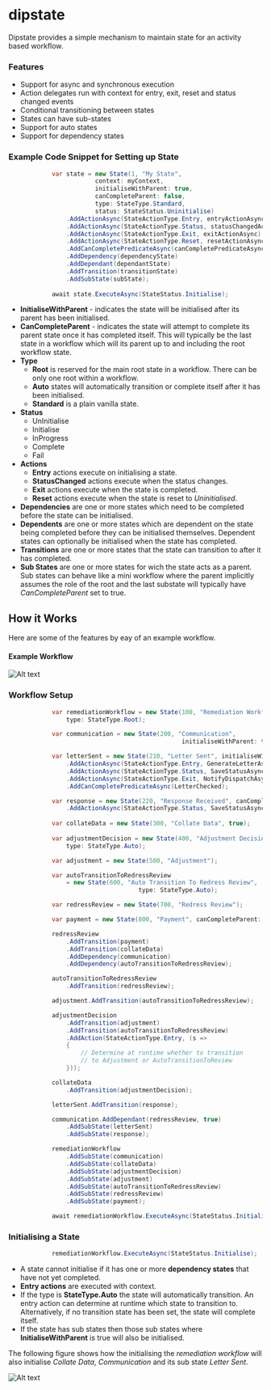 # dipstate
Dipstate provides a simple mechanism to maintain state for an activity based workflow.

### Features
  * Support for async and synchronous execution
  * Action delegates run with context for entry, exit, reset and status changed events
  * Conditional transitioning between states
  * States can have sub-states
  * Support for auto states
  * Support for dependency states
  
### Example Code Snippet for Setting up State

```C#
            var state = new State(1, "My State", 
                        context: myContext,
                        initialiseWithParent: true, 
                        canCompleteParent: false,
                        type: StateType.Standard, 
                        status: StateStatus.Uninitialise)
                .AddActionAsync(StateActionType.Entry, entryActionAsync)
                .AddActionAsync(StateActionType.Status, statusChangedActionAsync)
                .AddActionAsync(StateActionType.Exit, exitActionAsync)
                .AddActionAsync(StateActionType.Reset, resetActionAsync)
                .AddCanCompletePredicateAsync(canCompletePredicateAsync)
                .AddDependency(dependencyState)
                .AddDependant(dependantState)                
                .AddTransition(transitionState)
                .AddSubState(subState);
                
            await state.ExecuteAsync(StateStatus.Initialise);
```

  * **InitialiseWithParent** - indicates the state will be initialised after its parent has been initialised.
  * **CanCompleteParent** - indicates the state will attempt to complete its parent state once it has completed itself. This will typically be the last state in a workflow which will its parent up to and including the root workflow state.
  * **Type**
    * **Root** is reserved for the main root state in a workflow. There can be only one root within a workflow.
    * **Auto** states will automatically transition or complete itself after it has been initialised.
    * **Standard** is a plain vanilla state.
  * **Status**
    * UnInitialise
    * Initialise
    * InProgress
    * Complete
    * Fail
  * **Actions**
    * **Entry** actions execute on initialising a state.
    * **StatusChanged** actions execute when the status changes.
    * **Exit** actions execute when the state is completed.
    * **Reset** actions execute when the state is reset to *Uninitialised*.
  * **Dependencies** are one or more states which need to be completed before the state can be initialised.
  * **Dependents** are one or more states which are dependent on the state being completed before they can be initialised themselves. Dependent states can optionally be initialised when the state has completed.
  * **Transitions** are one or more states that the state can transition to after it has completed.
  * **Sub States** are one or more states for wich the state acts as a parent. Sub states can behave like a mini workflow where the parent implicitly assumes the role of the root and the last substate will typically have *CanCompleteParent* set to true.

## How it Works

Here are some of the features by eay of an example workflow.

#### Example Workflow
![Alt text](/README-images/Dipstate-example-workflow.png?raw=true "Example workflow")

### Workflow Setup

```C#
            var remediationWorkflow = new State(100, "Remediation Workflow", 
                type: StateType.Root);

            var communication = new State(200, "Communication", 
                                                initialiseWithParent: true);

            var letterSent = new State(210, "Letter Sent", initialiseWithParent: true)
                .AddActionAsync(StateActionType.Entry, GenerateLetterAsync)
                .AddActionAsync(StateActionType.Status, SaveStatusAsync)
                .AddActionAsync(StateActionType.Exit, NotifyDispatchAsync)
                .AddCanCompletePredicateAsync(LetterChecked);

            var response = new State(220, "Response Received", canCompleteParent: true)
                .AddActionAsync(StateActionType.Status, SaveStatusAsync);
            
            var collateData = new State(300, "Collate Data", true);
            
            var adjustmentDecision = new State(400, "Adjustment Decision", 
                type: StateType.Auto);

            var adjustment = new State(500, "Adjustment");

            var autoTransitionToRedressReview 
                = new State(600, "Auto Transition To Redress Review", 
                                    type: StateType.Auto);

            var redressReview = new State(700, "Redress Review");

            var payment = new State(800, "Payment", canCompleteParent: true);

            redressReview
                .AddTransition(payment)
                .AddTransition(collateData)
                .AddDependency(communication)
                .AddDependency(autoTransitionToRedressReview);

            autoTransitionToRedressReview
                .AddTransition(redressReview);

            adjustment.AddTransition(autoTransitionToRedressReview);

            adjustmentDecision
                .AddTransition(adjustment)
                .AddTransition(autoTransitionToRedressReview)
                .AddAction(StateActionType.Entry, (s =>
                {
                    // Determine at runtime whether to transition 
                    // to Adjustment or AutoTransitionToReview
                }));

            collateData
                .AddTransition(adjustmentDecision);

            letterSent.AddTransition(response);

            communication.AddDependant(redressReview, true)
                .AddSubState(letterSent)
                .AddSubState(response);

            remediationWorkflow
                .AddSubState(communication)
                .AddSubState(collateData)
                .AddSubState(adjustmentDecision)
                .AddSubState(adjustment)
                .AddSubState(autoTransitionToRedressReview)
                .AddSubState(redressReview)
                .AddSubState(payment);

            await remediationWorkflow.ExecuteAsync(StateStatus.Initialise);
```

### Initialising a State

```C#
            remediationWorkflow.ExecuteAsync(StateStatus.Initialise);
```

  * A state cannot initialise if it has one or more **dependency states** that have not yet completed.
  * **Entry actions** are executed with context.  
  * If the type is **StateType.Auto** the state will automatically transition. An entry action can determine at runtime which state to transition to. Alternatively, if no transition state has been set, the state will complete itself.  
  * If the state has sub states then those sub states where **InitialiseWithParent** is true will also be initialised. 

The following figure shows how the initialising the *remediation workflow* will also initialise *Collate Data*, *Communication* and its sub state *Letter Sent*.

![Alt text](/README-images/Dipstate-example-initialiseState.png?raw=true "Initialising a state")
